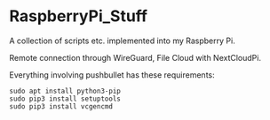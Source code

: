 # RaspberryPi_Stuff

A collection of scripts etc. implemented into my Raspberry Pi.

Remote connection through WireGuard, File Cloud with NextCloudPi.




Everything involving pushbullet has these requirements:
```
sudo apt install python3-pip
sudo pip3 install setuptools
sudo pip3 install vcgencmd
```
